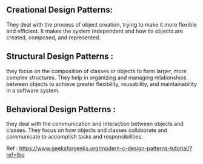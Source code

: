 ## Creational Design Patterns:
They deal with the process of object creation, trying to make it more flexible and efficient. It makes the system independent and how its objects are created, composed, and represented.

## Structural Design Patterns :
they focus on the composition of classes or objects to form larger, more complex structures. They help in organizing and managing relationships between objects to achieve greater flexibility, reusability, and maintainability in a software system.

## Behavioral Design Patterns :
they deal with the communication and interaction between objects and classes. They focus on how objects and classes collaborate and communicate to accomplish tasks and responsibilities.

Ref : https://www.geeksforgeeks.org/modern-c-design-patterns-tutorial/?ref=lbp